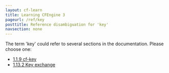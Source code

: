 ```yaml
---
layout: cf-learn
title: Learning CFEngine 3
pageurl: /ref/key
posttitle: Reference disambiguation for 'key'
navsection: none
---
```


The term 'key' could refer to several sections in the documentation. Please choose one:

- [1.1.9 cf-key](https://cfengine.com/manuals/cf3-reference#cf-key)
- [1.13.2 Key exchange](https://cfengine.com/manuals/cf3-reference#Key-exchange)

